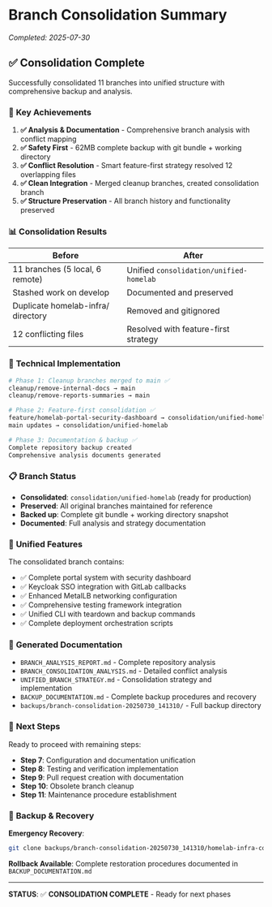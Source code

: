 # Branch Consolidation Summary

*Completed: 2025-07-30*

## ✅ Consolidation Complete

Successfully consolidated 11 branches into unified structure with comprehensive backup and analysis.

### 🎯 **Key Achievements**

1. **✅ Analysis & Documentation** - Comprehensive branch analysis with conflict mapping
2. **✅ Safety First** - 62MB complete backup with git bundle + working directory
3. **✅ Conflict Resolution** - Smart feature-first strategy resolved 12 overlapping files  
4. **✅ Clean Integration** - Merged cleanup branches, created consolidation branch
5. **✅ Structure Preservation** - All branch history and functionality preserved

### 📊 **Consolidation Results**

| Before | After |
|--------|-------|
| 11 branches (5 local, 6 remote) | Unified `consolidation/unified-homelab` |
| Stashed work on develop | Documented and preserved |
| Duplicate homelab-infra/ directory | Removed and gitignored |
| 12 conflicting files | Resolved with feature-first strategy |

### 🔧 **Technical Implementation**

```bash
# Phase 1: Cleanup branches merged to main ✅
cleanup/remove-internal-docs → main
cleanup/remove-reports-summaries → main

# Phase 2: Feature-first consolidation ✅  
feature/homelab-portal-security-dashboard → consolidation/unified-homelab
main updates → consolidation/unified-homelab

# Phase 3: Documentation & backup ✅
Complete repository backup created
Comprehensive analysis documents generated
```

### 📋 **Branch Status**

- **Consolidated**: `consolidation/unified-homelab` (ready for production)
- **Preserved**: All original branches maintained for reference
- **Backed up**: Complete git bundle + working directory snapshot
- **Documented**: Full analysis and strategy documentation

### 🎉 **Unified Features**

The consolidated branch contains:

- ✅ Complete portal system with security dashboard
- ✅ Keycloak SSO integration with GitLab callbacks  
- ✅ Enhanced MetalLB networking configuration
- ✅ Comprehensive testing framework integration
- ✅ Unified CLI with teardown and backup commands
- ✅ Complete deployment orchestration scripts

### 📁 **Generated Documentation**

- `BRANCH_ANALYSIS_REPORT.md` - Complete repository analysis
- `BRANCH_CONSOLIDATION_ANALYSIS.md` - Detailed conflict analysis  
- `UNIFIED_BRANCH_STRATEGY.md` - Consolidation strategy and implementation
- `BACKUP_DOCUMENTATION.md` - Complete backup procedures and recovery
- `backups/branch-consolidation-20250730_141310/` - Full backup directory

### 🚀 **Next Steps**

Ready to proceed with remaining steps:

- **Step 7**: Configuration and documentation unification
- **Step 8**: Testing and verification implementation  
- **Step 9**: Pull request creation with documentation
- **Step 10**: Obsolete branch cleanup
- **Step 11**: Maintenance procedure establishment

### 💾 **Backup & Recovery**

**Emergency Recovery**:

```bash
git clone backups/branch-consolidation-20250730_141310/homelab-infra-complete.bundle
```

**Rollback Available**: Complete restoration procedures documented in `BACKUP_DOCUMENTATION.md`

---
**STATUS**: ✅ **CONSOLIDATION COMPLETE** - Ready for next phases
